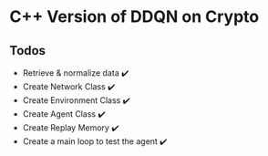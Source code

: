 # C++ Version of DDQN on Crypto

## Todos
- Retrieve & normalize data ✔️
- Create Network Class ✔️
- Create Environment Class  ✔️
- Create Agent Class ✔️
- Create Replay Memory ✔️
- Create a main loop to test the agent ✔️








